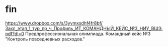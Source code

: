 # fin
https://www.dropbox.com/s/3yvmxsdhf4fr8bf/Закл_этап_1_тур_пр_ч_Профиль_ИТ_КОМАНДНЫЙ_КЕЙС_№3_НИУ_ВШЭ.pdf?dl=0
Предпрофессиональная олимпиада. Командный кейс №3 "Контроль повседневных расходов."
